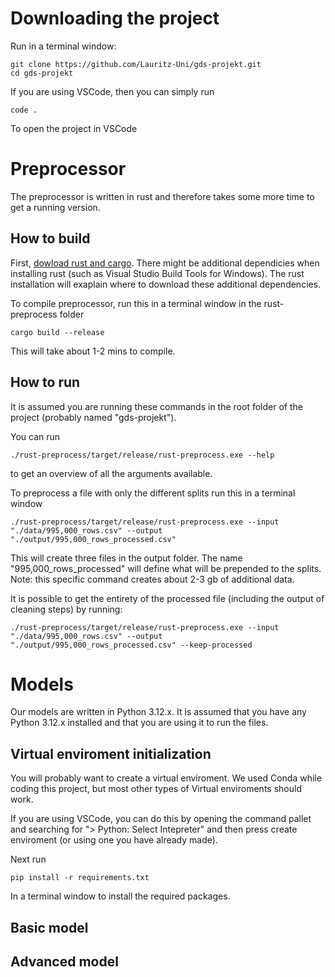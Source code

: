 
# Downloading the project
Run in a terminal window:
```
git clone https://github.com/Lauritz-Uni/gds-projekt.git
cd gds-projekt
```

If you are using VSCode, then you can simply run
```
code .
```
To open the project in VSCode

# Preprocessor
The preprocessor is written in rust and therefore takes some more time to get a running version.
## How to build
First, [dowload rust and cargo](https://www.rust-lang.org/tools/install). There might be additional dependicies when installing rust (such as Visual Studio Build Tools for Windows). The rust installation will exaplain where to download these additional dependencies.

To compile preprocessor, run this in a terminal window in the rust-preprocess folder
```
cargo build --release
```
This will take about 1-2 mins to compile.


## How to run
It is assumed you are running these commands in the root folder of the project (probably named "gds-projekt").

You can run 
```
./rust-preprocess/target/release/rust-preprocess.exe --help
```
to get an overview of all the arguments available.

To preprocess a file with only the different splits run this in a terminal window
```
./rust-preprocess/target/release/rust-preprocess.exe --input "./data/995,000_rows.csv" --output "./output/995,000_rows_processed.csv"
```
This will create three files in the output folder. The name "995,000_rows_processed" will define what will be prepended to the splits.
Note: this specific command creates about 2-3 gb of additional data.

It is possible to get the entirety of the processed file (including the output of cleaning steps) by running:
```
./rust-preprocess/target/release/rust-preprocess.exe --input "./data/995,000_rows.csv" --output "./output/995,000_rows_processed.csv" --keep-processed
```

# Models
Our models are written in Python 3.12.x. It is assumed that you have any Python 3.12.x installed and that you are using it to run the files.

## Virtual enviroment initialization
You will probably want to create a virtual enviroment. We used Conda while coding this project, but most other types of Virtual enviroments should work.

If you are using VSCode, you can do this by opening the command pallet and searching for "> Python: Select Intepreter" and then press create enviroment (or using one you have already made).

Next run
```
pip install -r requirements.txt
```
In a terminal window to install the required packages.


## Basic model

## Advanced model
